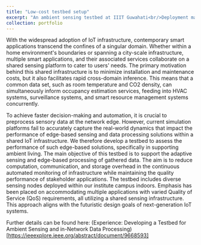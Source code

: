```yaml
---
title: "Low-cost testbed setup"
excerpt: "An ambient sensing testbed at IIIT Guwahati<br/>Deployment map<img src='/images/mapp.jpg' width='500' height='600'><br/>Deployment at various locations<img src='/images/figure223.jpg' width='500' height='600'><br/>A node<img src='/images/2021-09-28.jpg' width='250' height='150'>"
collection: portfolio
---
```


With the widespread adoption of IoT infrastructure, contemporary smart applications transcend the confines of a singular domain. Whether within a home environment's boundaries or spanning a city-scale infrastructure, multiple smart applications, and their associated services collaborate on a shared sensing platform to cater to users' needs. The primary motivation behind this shared infrastructure is to minimize installation and maintenance costs, but it also facilitates rapid cross-domain inference. This means that a common data set, such as room temperature and CO2 density, can simultaneously inform occupancy estimation services, feeding into HVAC systems, surveillance systems, and smart resource management systems concurrently.

To achieve faster decision-making and automation, it is crucial to preprocess sensory data at the network edge. However, current simulation platforms fail to accurately capture the real-world dynamics that impact the performance of edge-based sensing and data processing solutions within a shared IoT infrastructure. We therefore develop a testbed to assess the performance of such edge-based solutions, specifically in supporting ambient living. The main objective of this testbed is to support the adaptive sensing and edge-based processing of gathered data. The aim is to reduce computation, communication, and storage overhead in the continuous automated monitoring of infrastructure while maintaining the quality performance of stakeholder applications. The testbed includes diverse sensing nodes deployed within our institute campus indoors. Emphasis has been placed on accommodating multiple applications with varied Quality of Service (QoS) requirements, all utilizing a shared sensing infrastructure. This approach aligns with the futuristic design goals of next-generation IoT systems.

Further details can be found here: (Experience: Developing a Testbed for Ambient Sensing and in-Network Data Processing)[https://ieeexplore.ieee.org/abstract/document/9668593]
